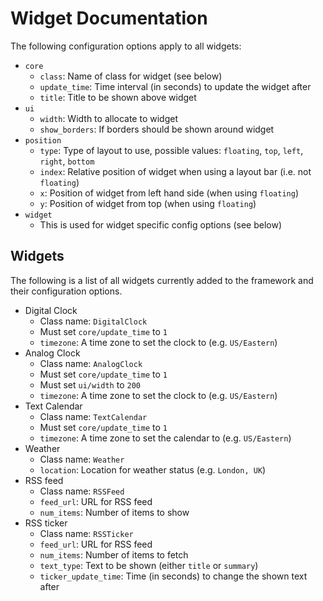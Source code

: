 Widget Documentation
====================

The following configuration options apply to all widgets:

- ```core```
  - ```class```: Name of class for widget (see below)
  - ```update_time```: Time interval (in seconds) to update the widget after
  - ```title```: Title to be shown above widget
- ```ui```
  - ```width```: Width to allocate to widget
  - ```show_borders```: If borders should be shown around widget
- ```position```
  - ```type```: Type of layout to use, possible values: ```floating```, ```top```, ```left```, ```right```, ```bottom```
  - ```index```: Relative position of widget when using a layout bar (i.e. not ```floating```)
  - ```x```: Position of widget from left hand side (when using ```floating```)
  - ```y```: Position of widget from top (when using ```floating```)
- ```widget```
  - This is used for widget specific config options (see below)

Widgets
-------

The following is a list of all widgets currently added to the framework and their configuration options.

- Digital Clock
  - Class name: ```DigitalClock```
  - Must set ```core/update_time``` to ```1```
  - ```timezone```: A time zone to set the clock to (e.g. ```US/Eastern```)
- Analog Clock
  - Class name: ```AnalogClock```
  - Must set ```core/update_time``` to ```1```
  - Must set ```ui/width``` to ```200```
  - ```timezone```: A time zone to set the clock to (e.g. ```US/Eastern```)
- Text Calendar
  - Class name: ```TextCalendar```
  - Must set ```core/update_time``` to ```1```
  - ```timezone```: A time zone to set the calendar to (e.g. ```US/Eastern```)
- Weather
  - Class name: ```Weather```
  - ```location```: Location for weather status (e.g. ```London, UK```)
- RSS feed
  - Class name: ```RSSFeed```
  - ```feed_url```: URL for RSS feed
  - ```num_items```: Number of items to show
- RSS ticker
  - Class name: ```RSSTicker```
  - ```feed_url```: URL for RSS feed
  - ```num_items```: Number of items to fetch
  - ```text_type```: Text to be shown (either ```title``` or ```summary```)
  - ```ticker_update_time```: Time (in seconds) to change the shown text after
